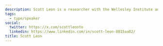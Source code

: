 ```yaml
---
description: Scott Leon is a researcher with the Wellesley Institute and the Neighbourhood Change Research Partnership at the University of Toronto. His work focuses primarily on affordable housing and healthy public budgeting.
tags:
  - type/speaker
social:
  twitter: https://x.com/scottleonto
  linkedin: https://www.linkedin.com/in/scott-leon-8815aa82/
title: Scott Leon
---
```

